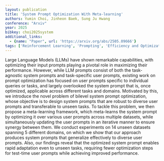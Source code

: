 ```yaml
---
layout: publication
title: 'System Prompt Optimization With Meta-learning'
authors: Yumin Choi, Jinheon Baek, Sung Ju Hwang
conference: "Arxiv"
year: 2025
bibkey: choi2025system
additional_links:
  - {name: "Paper", url: 'https://arxiv.org/abs/2505.09666'}
tags: ['Reinforcement Learning', 'Prompting', 'Efficiency and Optimization', 'Tools']
---
```

Large Language Models (LLMs) have shown remarkable capabilities, with optimizing their input prompts playing a pivotal role in maximizing their performance. However, while LLM prompts consist of both the task-agnostic system prompts and task-specific user prompts, existing work on prompt optimization has focused on user prompts specific to individual queries or tasks, and largely overlooked the system prompt that is, once optimized, applicable across different tasks and domains. Motivated by this, we introduce the novel problem of bilevel system prompt optimization, whose objective is to design system prompts that are robust to diverse user prompts and transferable to unseen tasks. To tackle this problem, we then propose a meta-learning framework, which meta-learns the system prompt by optimizing it over various user prompts across multiple datasets, while simultaneously updating the user prompts in an iterative manner to ensure synergy between them. We conduct experiments on 14 unseen datasets spanning 5 different domains, on which we show that our approach produces system prompts that generalize effectively to diverse user prompts. Also, our findings reveal that the optimized system prompt enables rapid adaptation even to unseen tasks, requiring fewer optimization steps for test-time user prompts while achieving improved performance.
